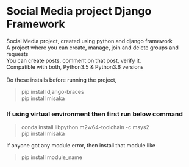 # Social Media project Django Framework
Social Media project, created using python and django framework<br/>
A project where you can create, manage, join and delete groups and requests<br/>
You can create posts, comment on that post, verify it.<br/>
Compatible with both, Python3.5 & Python3.6 versions<br/><br/>
Do these installs before running the project,<br/>
>pip install django-braces<br/>
> pip install misaka
### If using virtual environment then first run below command
> conda install libpython m2w64-toolchain -c msys2<br/>
> pip install misaka

If anyone got any module error, then install that module like<br/>
> pip install module_name
